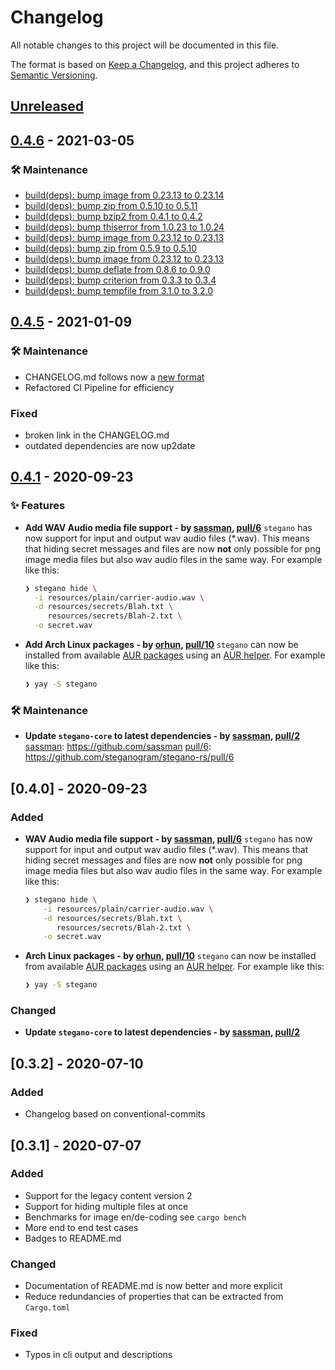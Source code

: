 # Changelog
All notable changes to this project will be documented in this file.

The format is based on [Keep a Changelog](https://keepachangelog.com/en/1.0.0/),
and this project adheres to [Semantic Versioning](https://semver.org/spec/v2.0.0.html).

## [Unreleased]

## [0.4.6] - 2021-03-05
### 🛠️ Maintenance
- [build(deps): bump image from 0.23.13 to 0.23.14](https://github.com/steganogram/stegano-rs/pull/24)
- [build(deps): bump zip from 0.5.10 to 0.5.11](https://github.com/steganogram/stegano-rs/pull/23)
- [build(deps): bump bzip2 from 0.4.1 to 0.4.2](https://github.com/steganogram/stegano-rs/pull/22)
- [build(deps): bump thiserror from 1.0.23 to 1.0.24](https://github.com/steganogram/stegano-rs/pull/21)
- [build(deps): bump image from 0.23.12 to 0.23.13](https://github.com/steganogram/stegano-rs/pull/20)
- [build(deps): bump zip from 0.5.9 to 0.5.10](https://github.com/steganogram/stegano-rs/pull/19)
- [build(deps): bump image from 0.23.12 to 0.23.13](https://github.com/steganogram/stegano-rs/pull/18)
- [build(deps): bump deflate from 0.8.6 to 0.9.0](https://github.com/steganogram/stegano-rs/pull/17)
- [build(deps): bump criterion from 0.3.3 to 0.3.4](https://github.com/steganogram/stegano-rs/pull/16)
- [build(deps): bump tempfile from 3.1.0 to 3.2.0](https://github.com/steganogram/stegano-rs/pull/14)

## [0.4.5] - 2021-01-09
### 🛠️ Maintenance
- CHANGELOG.md follows now a [new format](https://keepachangelog.com/en/1.0.0/)
- Refactored CI Pipeline for efficiency
### Fixed
- broken link in the CHANGELOG.md
- outdated dependencies are now up2date

## [0.4.1] - 2020-09-23
### ✨ Features
- **Add WAV Audio media file support - by [sassman], [pull/6]**
  `stegano` has now support for input and output wav audio files (*.wav). This means that hiding secret messages and files are now **not** only possible for png image media files but also wav audio files in the same way. For example like this:

  ```sh
  ❯ stegano hide \
    -i resources/plain/carrier-audio.wav \
    -d resources/secrets/Blah.txt \
       resources/secrets/Blah-2.txt \
    -o secret.wav
  ``` 

  [sassman]: https://github.com/sassman
  [pull/6]: https://github.com/steganogram/stegano-rs/pull/6
    
- **Add Arch Linux packages - by [orhun], [pull/10]**
  `stegano` can now be installed from available [AUR packages](https://aur.archlinux.org/packages/?O=0&SeB=b&K=stegano&outdated=&SB=n&SO=a&PP=50&do_Search=Go) using an [AUR helper](https://wiki.archlinux.org/index.php/AUR_helpers). For example like this:

  ```sh
  ❯ yay -S stegano
  ```

  [orhun]: https://github.com/orhun
  [pull/10]: https://github.com/steganogram/stegano-rs/pull/10

### 🛠️ Maintenance
- **Update `stegano-core` to latest dependencies - by [sassman], [pull/2]**
  [sassman]: https://github.com/sassman
  [pull/6]: https://github.com/steganogram/stegano-rs/pull/6

## [0.4.0] - 2020-09-23
### Added
- **WAV Audio media file support - by [sassman], [pull/6]** 
    `stegano` has now support for input and output wav audio files (*.wav). This means that hiding secret messages and files are now **not** only possible for png image media files but also wav audio files in the same way. For example like this: 
    ```sh
    ❯ stegano hide \
        -i resources/plain/carrier-audio.wav \
        -d resources/secrets/Blah.txt \
           resources/secrets/Blah-2.txt \
        -o secret.wav
    ```
- **Arch Linux packages - by [orhun], [pull/10]**
    `stegano` can now be installed from available [AUR packages](https://aur.archlinux.org/packages/?O=0&SeB=b&K=stegano&outdated=&SB=n&SO=a&PP=50&do_Search=Go) using an [AUR helper](https://wiki.archlinux.org/index.php/AUR_helpers). For example like this:
    ```sh
    ❯ yay -S stegano
    ```

### Changed 
- **Update `stegano-core` to latest dependencies - by [sassman], [pull/2]**

[sassman]: https://github.com/sassman
[orhun]: https://github.com/orhun
[pull/6]: https://github.com/steganogram/stegano-rs/pull/6
[pull/10]: https://github.com/steganogram/stegano-rs/pull/10
[pull/2]: https://github.com/steganogram/stegano-rs/pull/2

## [0.3.2] - 2020-07-10
### Added 
- Changelog based on conventional-commits

## [0.3.1] - 2020-07-07
### Added
- Support for the legacy content version 2
- Support for hiding multiple files at once
- Benchmarks for image en/de-coding see `cargo bench`
- More end to end test cases
- Badges to README.md

### Changed
- Documentation of README.md is now better and more explicit
- Reduce redundancies of properties that can be extracted from `Cargo.toml`

### Fixed
- Typos in cli output and descriptions

[Unreleased]: https://github.com/steganogram/stegano-rs/compare/v0.4.6...HEAD
[0.4.6]: https://github.com/steganogram/stegano-rs/compare/v0.4.6...v0.4.5
[0.4.5]: https://github.com/steganogram/stegano-rs/compare/v0.4.5...v0.4.1
[0.4.1]: https://github.com/steganogram/stegano-rs/compare/v0.4.0...v0.4.1
